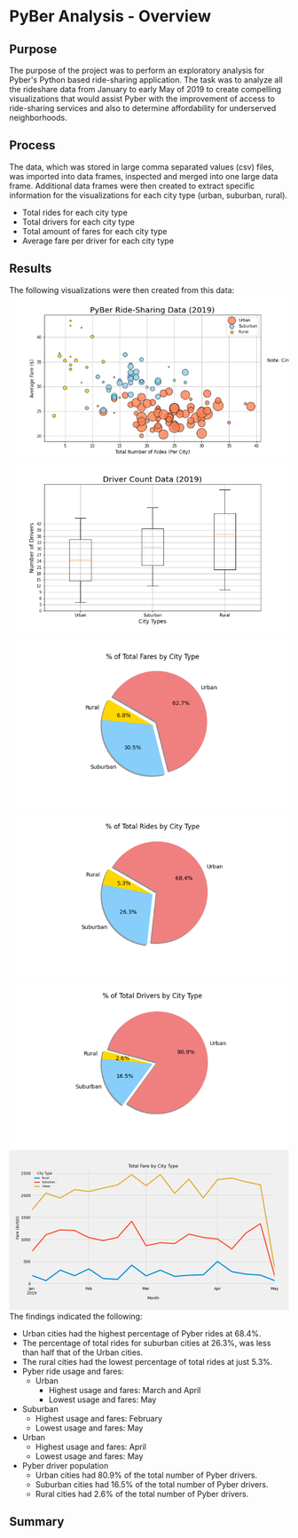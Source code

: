 # PyBer Analysis - Overview
## Purpose 
The purpose of the project was to perform an exploratory analysis for Pyber's Python based ride-sharing application. The task was to analyze all the rideshare data from January to early May of 2019 to create compelling visualizations that would assist Pyber with the improvement of access to ride-sharing services and also to determine affordability for underserved neighborhoods. 

## Process
The data, which was stored in large comma separated values (csv) files, was imported into data frames, inspected and merged into one large data frame. Additional data frames were then created to extract specific information for the visualizations for each city type (urban, suburban, rural). 
- Total rides for each city type
- Total drivers for each city type
- Total amount of fares for each city type
- Average fare per driver for each city type

## Results
The following visualizations were then created from this data:
![Fig1Total_Number_of_Rides_per_City](https://github.com/LleeMcD/PyBer_Analysis/blob/main/analysis/Fig1.png)
![Fig2Driver_Count_by_City_Type](https://github.com/LleeMcD/PyBer_Analysis/blob/main/analysis/Fig2.png)

![Fig5Total_Fares_by_City_Type](https://github.com/LleeMcD/PyBer_Analysis/blob/main/analysis/Fig5.png)
![Fig6Total_Rides_by_City_Type](https://github.com/LleeMcD/PyBer_Analysis/blob/main/analysis/Fig6.png)
![Fig7Percentage_Total_Drivers_by_City_Type](https://github.com/LleeMcD/PyBer_Analysis/blob/main/analysis/Fig7.png)
![Fig8-Pyber_Challenge](https://github.com/LleeMcD/PyBer_Analysis/blob/main/analysis/Fig8_PyBer_Challenge.png)
The findings indicated the following:
- Urban cities had the highest percentage of Pyber rides at 68.4%.
- The percentage of total rides for suburban cities at 26.3%, was less than half that of the Urban cities.
- The rural cities had the lowest percentage of total rides at just 5.3%.
- Pyber ride usage and fares:
  - Urban
    - Highest usage and fares: March and April
    - Lowest usage and fares: May
 - Suburban
    - Highest usage and fares: February
    - Lowest usage and fares: May     
  - Urban
    - Highest usage and fares: April
    - Lowest usage and fares: May  
- Pyber driver population
  - Urban cities had 80.9% of the total number of Pyber drivers.
  - Suburban cities had 16.5% of the total number of Pyber drivers.
  - Rural cities had 2.6% of the total number of Pyber drivers.
## Summary
